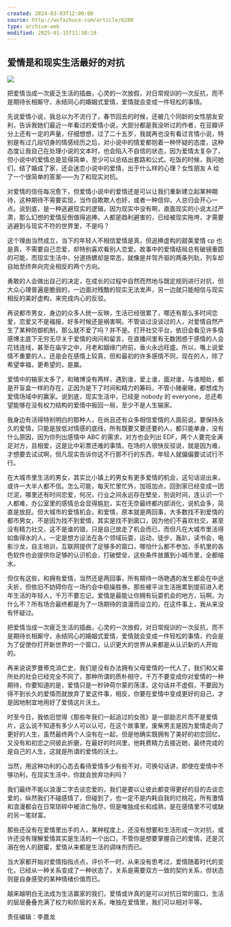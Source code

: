 ```yaml
---
created: 2024-03-03T12:00:00
source: http://wufazhuce.com/article/6280
type: archive-web
modified: 2025-01-15T11:38:19
---
```


## 爱情是和现实生活最好的对抗

![](assets/2024/2799/Fl3sw0zrtOoAUg-yFTLZ2KXQjSiA.jpeg)

把爱情当成一次疲乏生活的插曲，心灵的一次放假，对日常规训的一次反抗，而不是期待长相厮守，永结同心的婚姻式爱情，爱情就会变成一件轻松的事情。

先说爱情小说，我总以为不流行了，春节回去的时候，还被几个同龄的女性朋友安利，告诉我她们最近一年看过的爱情小说，大部分都是我没听过的作者，在豆瓣评分上还有一定的声量，仔细想想，过了二十五岁，我就再也没有看过言情小说，特别是有过几段切身的情感经历之后，对小说中的情爱都抱着一种怀疑的态度，这种态度让我自己在处理小说的文本时，也会陷入不自信的状态，因为爱情太复杂了，但小说中的爱情总是显得简单，至少可以总结出套路和公式。吃饭的时候，我问她们，结了婚成了家，还会迷恋小说中的爱情，出于什么样的心理？女性朋友 A 给了一个很简单的答案——为了和现实对抗。

对爱情的信任每况愈下，但爱情小说中的爱情还是可以让我们重新建立起某种期待，这种期待不需要实现，当作自欺欺人也好，或者一种信仰，人总归会开心一点。说到底，是一种逃避现实的逻辑，因为现实中没有啊，直面现实的小说太过严肃，那么幻想的爱情反倒值得追捧。人都是趋利避害的，已经被现实拖垮，才需要逃避到与现实不符的世界里，不是吗？

这个理由当然成立，当下的年轻人不相信爱情是真，但追捧虚构的甜美爱情 cp 也是真，不需要自己恋爱，却特别喜欢看别人恋爱。故事中的爱情结局总有破镜重圆的可能，而现实生活中，分道扬镳却是常态，就像是并驾齐驱的两条列轨，列车却自始至终奔向完全相反的两个方向。

勇敢的人会做出自己的决定，在成长的过程中自然而然地与既定规则进行对抗，但大众心理普遍是脆弱的，一边面对残酷的现实无法发声，另一边就只能相信与现实相反的美好虚构，来完成内心的反驳。

再说都市男女，身边的众多人统一反映，生活已经很累了，哪还有那么多时间恋爱，恋爱又不是福报，好多时候还是祸害啊。不管谈过没谈过的人，对爱情自然产生了某种防御机制，那么就不爱了吗？并不是。打开社交平台，依旧会看见许多情感博主底下无穷无尽关于爱情的询问和留言，在直播间里有无数困惑于感情的人会花钱连线，甚至在庙宇之中，月老和姻缘门府前，香火永远旺盛。所以，嘴上说爱情不重要的人，还是会在感情上较真，但和最初的许多感情不同，现在的人，除了希望幸福，更希望的，是赢。

爱情中的输家太多了，和赌博没有两样，遇到谁，爱上谁，面对谁，与谁相处，都是开盲盒一样的存在，正因为是下了时间和精力的筹码，不管小赌豪赌，都想成为爱情场域中的赢家。说到底，现实生活中，已经是 nobody 的 everyone，总还希望能够在没有权力结构的爱情中扳回一局，至少不是人生输家。

我身边有活得特别明白的那种人，在尚且还有众多相信爱情的人面前说，要保持永久的爱情，只能是放低对情感的底线，所有既要又要还要的人，都只能单身，没有什么原因，因为你列出感情中 ABC 的需求，对方也会列出 EDF，两个人要完全满足对方，且相爱，这是比中彩票还难的事情。在场的人很快反驳说，就是因为难，才想要去试试啊，但凡现实告诉你这不行那不行的东西，年轻人就偏偏要试试行不行。

在大城市里生活的男女，其实比小镇上的男女有更多爱情的机会，这句话说出来，或许一大半人都不信。怎么可能，每天忙里忙外，加班加点，回到家已经变成一团烂泥，哪里还有时间恋爱，何况，行业之间永远存在壁垒，别说时间，连认识一个人都难，办公室里的感情总会显得尴尬，实在无奈最终都内部消化，说机会多，简直是放屁。但大城市的爱情机会，和爱情，原本就是两回事，大多数找不到爱情的都市男女，不是因为找不到爱情，其实是找不到窗口，因为他们不喜欢社交，甚至没有精力社交，这不是谁的错，只是自己放走了机会而已，而但凡在大城市里活得如鱼得水的人，一定是想方设法在各个领域玩耍，运动，徒步，轰趴，读书会，电影沙龙，自主培训，互联网提供了足够多的窗口，哪怕什么都不参加，手机里的各色软件也会提供你足够的认识机会，打破壁垒，这些条件放置到小城市里，全都缩水。

但仅有这些，和拥有爱情，当然还是两回事，所有期待一场艳遇的发生都会在中途夭折，但依旧不妨碍你在一场约会中稳操胜券。那些被平淡生活拖累到提前进入老年生活的年轻人，千万不要忘记，爱情是最能让你拥有玩耍机会的地方，玩啊，为什么不？所有场合最终都是为了一场期待的浪漫而设立的，在这件事上，我从来没有怀疑过。

把爱情当成一次疲乏生活的插曲，心灵的一次放假，对日常规训的一次反抗，而不是期待长相厮守，永结同心的婚姻式爱情，爱情就会变成一件轻松的事情，约会是为了促使你打开新世界的一个窗口，认识更大的世界从来都是从认识新的人开始的。

再来说说罗曼蒂克消亡史，我们是没有办法拥有父母爱情的一代人了，我们和父辈所处的社会已经完全不同了，那种所谓的质朴相守，千万不要变成你对爱情的一种期待，你要知道的是，爱情只是一秒钟荷尔蒙的荡漾，这句话并不虚假，不要因为得不到长久的爱情而就放弃了爱这件事，相反，你要在爱情中变成更好的自己，才是因地制宜地用好了爱情这片沃土。

时至今日，我依旧觉得《那些年我们一起追过的女孩》是一部励志片而不是爱情片，这么说不知道有多少人可以认可，在这个故事里，废柴男主是因为爱情走向了更好的人生，虽然最终两个人没有在一起，但是他确实既拥有了美好的初恋回忆，又没有和初恋之间彼此折磨，在最好的时间里，他耗费精力去接近她，最终完成的是自己的人生，这就是所谓的爱情的沃土。

当然，用这种功利的心态去看待爱情多少有些不对，可换句话讲，即使在爱情中不够功利，在现实生活中，你就会放弃功利吗？

我们最终不能以浪漫二字去谈恋爱的，我们是要以让彼此都变得更好的目的去谈恋爱的，纵然我们不碰感情了，但碰到了，也一定不是内耗自我的烂桃花，所有激情和浪漫都会在日常琐碎中被消亡殆尽，但是唯独成长和成熟，是在感情里不可或缺的另一笔财富。

那些还没有在爱情里出手的人，某种程度上，还没有想要和生活形成一次对抗，或许还没有理解爱情其实是生活的一个出口，不管你是想要掌握自己的爱情，还是沉溺在他人的甜蜜，爱情从来都是生活的调味剂而已。

当大家都开始对爱情指指点点，评价不一时，从来没有思考过，爱情随着时代的变化，已经从一种关系变成了一种状态了，关系是需要双方一致的契约关系，但状态则是自身感受的某种情绪价值而已。

越来越明白无法成为生活赢家的我们，爱情或许真的是可以对抗日常的窗口，生活的层层叠叠充满了权力和阶层的关系，唯独在爱情里，我们可以相对平等。

责任编辑：李嘉龙
